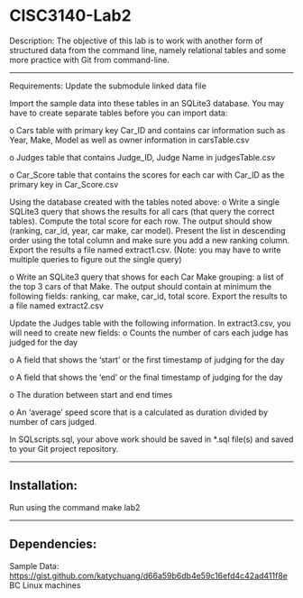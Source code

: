 # CISC3140-Lab2

Description:
The objective of this lab is to work with another form of structured data from the command line, 
namely relational tables and some more practice with Git from command-line. 

-------------------------------------------------------------------------------------------------------------

Requirements:
Update the submodule linked data file

Import the sample data into these tables in an SQLite3 database. You may have to create separate tables before you can import data:

o Cars table with primary key Car_ID and contains car information such as Year, Make, Model as well as owner information in carsTable.csv

o Judges table that contains Judge_ID, Judge Name in judgesTable.csv

o Car_Score table that contains the scores for each car with Car_ID as the primary key in Car_Score.csv

Using the database created with the tables noted above:
o Write a single SQLite3 query that shows the results for all cars (that query the correct tables). 
Compute the total score for each row. The output should show (ranking, car_id, year, car make, car model). 
Present the list in descending order using the total column and make sure you add a new ranking column. 
Export the results a file named extract1.csv. (Note: you may have to write multiple queries to figure out the single query)

o Write an SQLite3 query that shows for each Car Make grouping: a list of the top 3 cars of that Make. 
The output should contain at minimum the following fields: ranking, car make, car_id, total score. 
Export the results to a file named extract2.csv

Update the Judges table with the following information. In extract3.csv, you will need to create new fields:
o Counts the number of cars each judge has judged for the day

o A field that shows the ‘start’ or the first timestamp of judging for the day

o A field that shows the ‘end’ or the final timestamp of judging for the day

o The duration between start and end times

o An ‘average’ speed score that is a calculated as duration divided by number of cars judged.


In SQLscripts.sql, your above work should be saved in *.sql file(s) and saved to your Git project repository.

----------------------------------------------------------------------------------------------------------------------------
## Installation:
Run using the command make lab2


-----------------------------------------------------------------------------------------------------------------------------
## Dependencies:
Sample Data: https://gist.github.com/katychuang/d66a59b6db4e59c16efd4c42ad411f8e
BC Linux machines

